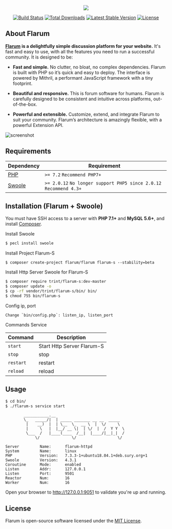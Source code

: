 <p align="center"><img src="https://flarum.org/img/logo.png"></p>

<p align="center">
<a href="https://travis-ci.org/flarum/core"><img src="https://travis-ci.org/flarum/core.svg" alt="Build Status"></a>
<a href="https://packagist.org/packages/flarum/core"><img src="https://poser.pugx.org/flarum/core/d/total.svg" alt="Total Downloads"></a>
<a href="https://packagist.org/packages/flarum/core"><img src="https://poser.pugx.org/flarum/core/v/stable.svg" alt="Latest Stable Version"></a>
<a href="https://packagist.org/packages/flarum/core"><img src="https://poser.pugx.org/flarum/core/license.svg" alt="License"></a>
</p>

## About Flarum

**[Flarum](https://flarum.org/) is a delightfully simple discussion platform for your website.** It's fast and easy to use, with all the features you need to run a successful community. It is designed to be:

* **Fast and simple.** No clutter, no bloat, no complex dependencies. Flarum is built with PHP so it’s quick and easy to deploy. The interface is powered by Mithril, a performant JavaScript framework with a tiny footprint.

* **Beautiful and responsive.** This is forum software for humans. Flarum is carefully designed to be consistent and intuitive across platforms, out-of-the-box.

* **Powerful and extensible.** Customize, extend, and integrate Flarum to suit your community. Flarum’s architecture is amazingly flexible, with a powerful Extension API.

![screenshot](https://flarum.org/img/screenshot.png)

## Requirements

| Dependency | Requirement |
| -------- | -------- |
| [PHP](https://secure.php.net/manual/en/install.php) | `>= 7.2` `Recommend PHP7+` |
| [Swoole](https://www.swoole.co.uk/) | `>= 2.0.12` `No longer support PHP5 since 2.0.12` `Recommend 4.3+` |

## Installation (Flarum + Swoole)

You must have SSH access to a server with **PHP 7.1+** and **MySQL 5.6+**, and install [Composer](https://getcomposer.org/).

Install Swoole
```bash
$ pecl install swoole
```

Install Project Flarum-S 
```
$ composer create-project flarum/flarum flarum-s --stability=beta
```

Install Http Server Swoole for Flarum-S
```bash
$ composer require trint/flarum-s:dev-master
$ composer update -o
$ cp -rf vendor/trint/flarum-s/bin/ bin/
$ chmod 755 bin/flarum-s
```

Config ip, port
```
Change `bin/config.php`: listen_ip, listen_port
```

Commands Service

| Command | Description |
| --------- | --------- |
| `start` | Start Http Server Flarum-S  |
| `stop` | stop |
| `restart` | restart |
| `reload` | reload |


## Usage

```bash
$ cd bin/
$ ./flarum-s service start
```


```
        ___________.__
        \_   _____/|  | _____ _______ __ __  _____
         |    __)  |  | \__  \_  __ \  |  \/     \
         |     \   |  |__/ __ \|  | \/  |  /  Y Y  \
         \___  /   |____(____  /__|  |____/|__|_|  /
             \/              \/                  \/

Server         Name:      flarum-httpd
System         Name:      linux
PHP            Version:   7.3.3-1+ubuntu18.04.1+deb.sury.org+1
Swoole         Version:   4.3.1
Coroutine      Mode:      enabled
Listen         Addr:      127.0.0.1
Listen         Port:      9501
Reactor        Num:       16
Worker         Num:       16
```

Open your browser to http://127.0.0.1:9051 to validate you're up and running.


## License

Flarum is open-source software licensed under the [MIT License](https://github.com/flarum/flarum/blob/master/LICENSE).

